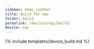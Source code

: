 ```yaml
---
sidebar: home_sidebar
title: Build for eqs
folder: build
permalink: /devices/eqs/build/
device: eqs
---
```

{% include templates/device_build.md %}
